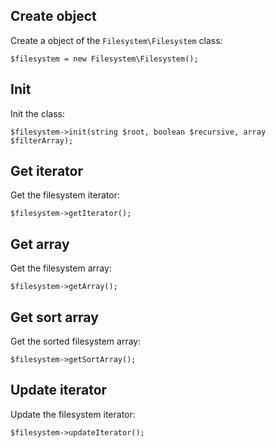 Create object
-------------

Create a object of the `Filesystem\Filesystem` class:

```
$filesystem = new Filesystem\Filesystem();
```


Init
----

Init the class:

```
$filesystem->init(string $root, boolean $recursive, array $filterArray);
```


Get iterator
------------

Get the filesystem iterator:

```
$filesystem->getIterator();
```


Get array
---------

Get the filesystem array:

```
$filesystem->getArray();
```


Get sort array
--------------

Get the sorted filesystem array:

```
$filesystem->getSortArray();
```


Update iterator
---------------

Update the filesystem iterator:

```
$filesystem->updateIterator();
```